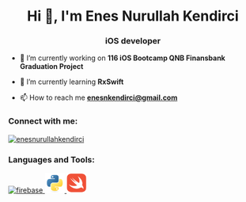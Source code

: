 <h1 align="center">Hi 👋, I'm Enes Nurullah Kendirci</h1>
<h3 align="center">iOS developer</h3>

- 🔭 I’m currently working on **116 iOS Bootcamp QNB Finansbank Graduation Project**

- 🌱 I’m currently learning **RxSwift**

- 📫 How to reach me **enesnkendirci@gmail.com**

<h3 align="left">Connect with me:</h3>
<p align="left">
<a href="https://linkedin.com/in/enesnurullahkendirci" target="blank"><img align="center" src="https://raw.githubusercontent.com/rahuldkjain/github-profile-readme-generator/master/src/images/icons/Social/linked-in-alt.svg" alt="enesnurullahkendirci" height="30" width="40" /></a>
</p>

<h3 align="left">Languages and Tools:</h3>
<p align="left"> <a href="https://firebase.google.com/" target="_blank"> <img src="https://www.vectorlogo.zone/logos/firebase/firebase-icon.svg" alt="firebase" width="40" height="40"/> </a> <a href="https://www.python.org" target="_blank"> <img src="https://raw.githubusercontent.com/devicons/devicon/master/icons/python/python-original.svg" alt="python" width="40" height="40"/> </a> <a href="https://developer.apple.com/swift/" target="_blank"> <img src="https://raw.githubusercontent.com/devicons/devicon/master/icons/swift/swift-original.svg" alt="swift" width="40" height="40"/> </a> </p>
